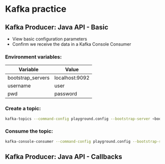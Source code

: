 # Kafka practice

## Kafka Producer: Java API - Basic

- View basic configuration parameters
- Confirm we receive the data in a Kafka Console Consumer

### Environment variables:

| Variable | Value |
| --- | --- |
| bootstrap_servers | localhost:9092 |
| username | user |
| pwd | password |

### Create a topic:

```bash
kafka-topics --command-config playground.config --bootstrap-server <bootstrap_servers> --topic demo_java --create --partitions 3
```

### Consume the topic:

```bash
kafka-console-consumer --command-config playground.config --bootstrap-server <bootstrap_servers> --topic demo_java --from-beginning
```

## Kafka Producer: Java API - Callbacks
